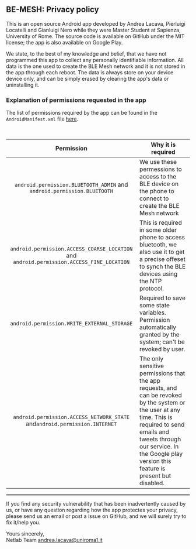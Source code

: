 ## BE-MESH: Privacy policy

This is an open source Android app developed by Andrea Lacava, Pierluigi Locatelli and Gianluigi Nero while they were Master Student at Sapienza, University of Rome.
The source code is available on GitHub under the MIT license; the app is also available on Google Play.

We state, to the best of my knowledge and belief, that we have not programmed this app to collect any personally identifiable information. 
All data is the one used to create the BLE Mesh network and it is not stored in the app through each reboot.
The data is always store on your device device only, and can be simply erased by clearing the app's data or uninstalling it.

### Explanation of permissions requested in the app

The list of permissions required by the app can be found in the `AndroidManifest.xml` file [here](https://github.com/netlab-sapienza/android-ble-mesh/blob/2343404b060392829bb3e4303a2e7c318c8e65e3/app/src/main/AndroidManifest.xml).

<br/>

| Permission | Why it is required |
| :---: | --- |
| `android.permission.BLUETOOTH_ADMIN` and `android.permission.BLUETOOTH`| We use these permessions to access to the BLE device on the phone to connect to create the BLE Mesh network |
| `android.permission.ACCESS_COARSE_LOCATION` and  `android.permission.ACCESS_FINE_LOCATION`| This is required in some older phone to access bluetooth, we also use it to get a precise offeset to synch the BLE devices using the NTP protocol. |
| `android.permission.WRITE_EXTERNAL_STORAGE` | Required to save some state variables. Permission automatically granted by the system; can't be revoked by user. |
| `android.permission.ACCESS_NETWORK_STATE`  and`android.permission.INTERNET` | The only sensitive permissions that the app requests, and can be revoked by the system or the user at any time. This is required to send emails and tweets through our service. In the Google play version this feature is present but disabled. |

 <hr style="border:1px solid gray">

If you find any security vulnerability that has been inadvertently caused by us, or have any question regarding how the app protectes your privacy, please send us an email or post a issue on GitHub, and we will surely try to fix it/help you.

Yours sincerely,  
Netlab Team
andrea.lacava@uniroma1.it
